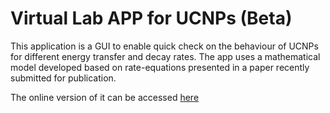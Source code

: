 # Virtual Lab APP for UCNPs (Beta)

This application is a GUI to enable quick check on the behaviour of UCNPs for
different energy transfer and decay rates.
The app uses a mathematical model developed based on rate-equations presented in a paper recently submitted for publication.


The online version of it can be accessed [here](https://jsmatias-qy-virtuallabapp-home-ch3fhq.streamlit.app/)